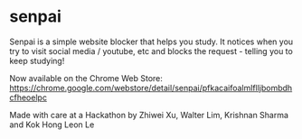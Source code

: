 # senpai
Senpai is a simple website blocker that helps you study. It notices when you try to visit social media / youtube, etc and blocks the request - telling you to keep studying!


Now available on the Chrome Web Store: https://chrome.google.com/webstore/detail/senpai/pfkacaifoalmlflljbombdhcfheoelpc


Made with care at a Hackathon by Zhiwei Xu, Walter Lim, Krishnan Sharma and Kok Hong Leon Le
